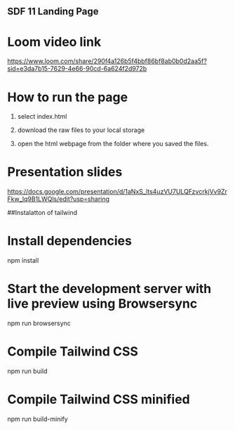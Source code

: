 ## SDF 11 Landing Page

# Loom video link
https://www.loom.com/share/290f4a126b5f4bbf86bf8ab0b0d2aa5f?sid=e3da7b15-7629-4e66-90cd-6a624f2d972b

# How to run the page
1. select index.html 

2. download the raw files to your local storage

3. open the html webpage from the folder where you saved the files. 

# Presentation slides
https://docs.google.com/presentation/d/1aNxS_lts4uzVU7ULQFzvcrkjVv9ZrFkw_lq9B1LWQls/edit?usp=sharing


##Instalatton of tailwind
# Install dependencies
npm install

# Start the development server with live preview using Browsersync
npm run browsersync

# Compile Tailwind CSS
npm run build

# Compile Tailwind CSS minified
npm run build-minify

```
